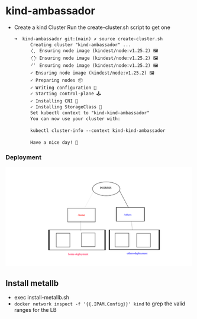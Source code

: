# kind-ambassador

* Create a kind Cluster
  Run the create-cluster.sh script to get one
  ```(shell)
  ➜  kind-ambassador git:(main) ✗ source create-cluster.sh 
        Creating cluster "kind-ambassador" ...
        ⢎⡀ Ensuring node image (kindest/node:v1.25.2) 🖼 
        ⢎⡱ Ensuring node image (kindest/node:v1.25.2) 🖼 
        ⠊⠁ Ensuring node image (kindest/node:v1.25.2) 🖼 
        ✓ Ensuring node image (kindest/node:v1.25.2) 🖼 
        ✓ Preparing nodes 📦  
        ✓ Writing configuration 📜 
        ✓ Starting control-plane 🕹️ 
        ✓ Installing CNI 🔌 
        ✓ Installing StorageClass 💾 
        Set kubectl context to "kind-kind-ambassador"
        You can now use your cluster with:

        kubectl cluster-info --context kind-kind-ambassador

        Have a nice day! 👋
  ```



### Deployment

![deployment-arch](img/arch.jpg "ingress-targets")

## Install metallb
* exec install-metallb.sh
* `docker network inspect -f '{{.IPAM.Config}}' kind` to grep the valid ranges for the LB

